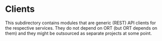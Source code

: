 # Clients

This subdirectory contains modules that are generic (REST) API clients for the respective services.
They do not depend on ORT (but ORT depends on them) and they might be outsourced as separate projects at some point.
